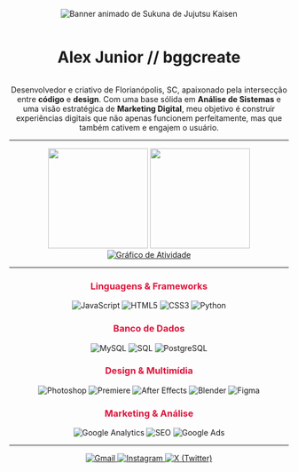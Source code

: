 <!-- Início do Perfil "Red Blood" - Versão Final com Sukuna -->

<!-- 1. BANNER --->
<p align="center">
  <img src="https://raw.githubusercontent.com/bggcreate/bggcreate/main/sukuna.gif" alt="Banner animado de Sukuna de Jujutsu Kaisen">
</p>

<div align="center">
  <h1 style="display: inline-block;">Alex Junior // bggcreate</h1>
</div>
<p align="center">
  Desenvolvedor e criativo de Florianópolis, SC, apaixonado pela intersecção entre <b>código</b> e <b>design</b>.
  Com uma base sólida em <b>Análise de Sistemas</b> e uma visão estratégica de <b>Marketing Digital</b>, meu objetivo é construir experiências digitais que não apenas funcionem perfeitamente, mas que também cativem e engajem o usuário.
</p>

---

<div align="center">
  <img height="180em" src="https://github-readme-stats.vercel.app/api?username=bggcreate&show_icons=true&include_all_commits=true&count_private=true&title_color=DC143C&icon_color=DC143C&text_color=FFFFFF&bg_color=0D1117&hide_border=true"/>
  <img height="180em" src="https://github-readme-stats.vercel.app/api/top-langs/?username=bggcreate&layout=compact&langs_count=7&title_color=DC143C&icon_color=DC143C&text_color=FFFFFF&bg_color=0D1117&hide_border=true"/>
</div>
<div align="center">
  <a href="https://github.com/bggcreate">
    <img src="https://github-readme-activity-graph.vercel.app/graph?username=bggcreate&bg_color=0D1117&color=FFFFFF&line=DC143C&point=FFFFFF&area=true&hide_border=true" alt="Gráfico de Atividade"/>
  </a>
</div>

---

<div align="center">
  <h3 style="color:#DC143C;">Linguagens & Frameworks</h3>
  <p>
    <img src="https://img.shields.io/badge/JavaScript-DC143C?style=for-the-badge&logo=javascript&logoColor=white" alt="JavaScript"/>
    <img src="https://img.shields.io/badge/HTML5-DC143C?style=for-the-badge&logo=html5&logoColor=white" alt="HTML5"/>
    <img src="https://img.shields.io/badge/CSS3-DC143C?style=for-the-badge&logo=css3&logoColor=white" alt="CSS3"/>
    <img src="https://img.shields.io/badge/Python-DC143C?style=for-the-badge&logo=python&logoColor=white" alt="Python"/>
  </p>
  <h3 style="color:#DC143C;">Banco de Dados</h3>
  <p>
    <img src="https://img.shields.io/badge/MySQL-DC143C?style=for-the-badge&logo=mysql&logoColor=white" alt="MySQL"/>
    <img src="https://img.shields.io/badge/SQL-DC143C?style=for-the-badge&logo=progate&logoColor=white" alt="SQL"/>
    <img src="https://img.shields.io/badge/PostgreSQL-DC143C?style=for-the-badge&logo=postgresql&logoColor=white" alt="PostgreSQL"/>
  </p>
  <h3 style="color:#DC143C;">Design & Multimídia</h3>
  <p>
    <img src="https://img.shields.io/badge/Adobe%20Photoshop-DC143C?style=for-the-badge&logo=adobephotoshop&logoColor=white" alt="Photoshop"/>
    <img src="https://img.shields.io/badge/Adobe%20Premiere%20Pro-DC143C?style=for-the-badge&logo=adobepremierepro&logoColor=white" alt="Premiere"/>
    <img src="https://img.shields.io/badge/Adobe%20After%20Effects-DC143C?style=for-the-badge&logo=adobeaftereffects&logoColor=white" alt="After Effects"/>
    <img src="https://img.shields.io/badge/Blender-DC143C?style=for-the-badge&logo=blender&logoColor=white" alt="Blender"/>
    <img src="https://img.shields.io/badge/Figma-DC143C?style=for-the-badge&logo=figma&logoColor=white" alt="Figma"/>
  </p>
  <h3 style="color:#DC143C;">Marketing & Análise</h3>
  <p>
    <img src="https://img.shields.io/badge/Google%20Analytics-DC143C?style=for-the-badge&logo=googleanalytics&logoColor=white" alt="Google Analytics"/>
    <img src="https://img.shields.io/badge/SEO-DC143C?style=for-the-badge&logo=searchengineoptimization&logoColor=white" alt="SEO"/>
    <img src="https://img.shields.io/badge/Google%20Ads-DC143C?style=for-the-badge&logo=googleads&logoColor=white" alt="Google Ads"/>
  </p>
</div>

---

<div align="center">
  <a href="mailto:alexcoejunior@gmail.com">
    <img src="https://img.shields.io/badge/Gmail-DC143C?style=for-the-badge&logo=gmail&logoColor=white" alt="Gmail"/>
  </a>
  <a href="https://www.instagram.com/alexcoee/" target="_blank">
    <img src="https://img.shields.io/badge/Instagram-DC143C?style=for-the-badge&logo=instagram&logoColor=white" alt="Instagram"/>
  </a>
  <a href="https://twitter.com/coemaior" target="_blank">
    <img src="https://img.shields.io/badge/X-DC143C?style=for-the-badge&logo=x&logoColor=white" alt="X (Twitter)"/>
  </a>
</div>

<!-- Fim do Perfil -->
